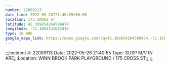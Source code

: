 ```yaml
---
number: 22009113
date_time: 2022-05-26T21:40:55+00:00
location: 175 CROSS ST
latitude: 42.399854264598474
longitude: -71.1664131682416
type: IN ARE
google_maps_link: https://maps.google.com/?q=42.399854264598474,-71.1664131682416
---
```


;;;Incident #: 22009113  Date: 2022-05-26 21:40:55   Type: SUSP M/V IN ARE;;;Location: WINN BROOK PARK PLAYGROUND / 175 CROSS ST;;;;;;
